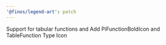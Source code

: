 ```yaml
---
'@finos/legend-art': patch
---
```


Support for tabular functions and Add PiFunctionBoldIcon and TableFunction Type Icon
